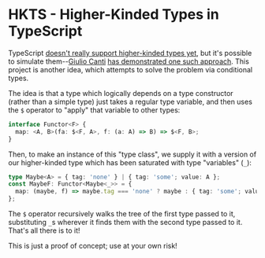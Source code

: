 # HKTS - Higher-Kinded Types in TypeScript

TypeScript [doesn't really support higher-kinded types yet](https://github.com/Microsoft/TypeScript/issues/1213), but it's possible to simulate them--[Giulio Canti](https://github.com/gcanti) [has demonstrated one such approach](https://medium.com/@gcanti/higher-kinded-types-in-typescript-static-and-fantasy-land-d41c361d0dbe). This project is another idea, which attempts to solve the problem via conditional types.

The idea is that a type which logically depends on a type constructor (rather than a simple type) just takes a regular type variable, and then uses the `$` operator to "apply" that variable to other types:

```ts
interface Functor<F> {
  map: <A, B>(fa: $<F, A>, f: (a: A) => B) => $<F, B>;
}
```

Then, to make an instance of this "type class", we supply it with a version of our higher-kinded type which has been saturated with type "variables" (`_`):

```ts
type Maybe<A> = { tag: 'none' } | { tag: 'some'; value: A };
const MaybeF: Functor<Maybe<_>> = {
  map: (maybe, f) => maybe.tag === 'none' ? maybe : { tag: 'some'; value: f(maybe.value) },
};
```

The `$` operator recursively walks the tree of the first type passed to it, substituting `_`s wherever it finds them with the second type passed to it. That's all there is to it!

This is just a proof of concept; use at your own risk!
